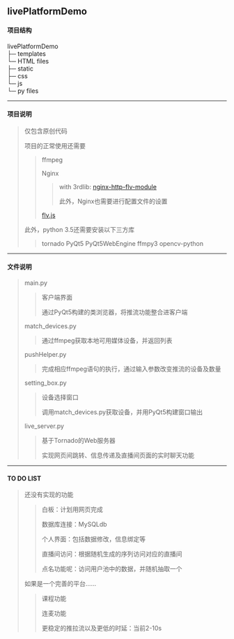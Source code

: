 ## livePlatformDemo

#### 项目结构

livePlatformDemo  
├─ templates  
    └─ HTML files  
├─ static  
    ├─ css  
    └─ js  
└─ py files  

---

#### 项目说明

> 仅包含原创代码
>
> 项目的正常使用还需要
>
> > ffmpeg
> >
> > Nginx 
> >
> > > with 3rdlib: [nginx-http-flv-module](https://github.com/winshining/nginx-http-flv-module)
> > >
> > > 此外，Nginx也需要进行配置文件的设置
> >
> > [flv.js](https://github.com/bilibili/flv.js)
>
> 此外，python 3.5还需要安装以下三方库
>
> > tornado PyQt5 PyQt5WebEngine ffmpy3 opencv-python

---

#### 文件说明

> main.py
>
> > 客户端界面
> >
> > 通过PyQt5构建的类浏览器，将推流功能整合进客户端
>
> match_devices.py
>
> > 通过ffmpeg获取本地可用媒体设备，并返回列表
>
> pushHelper.py
>
> > 完成相应ffmpeg语句的执行，通过输入参数改变推流的设备及数量
>
> setting_box.py
>
> > 设备选择窗口
> >
> > 调用match_devices.py获取设备，并用PyQt5构建窗口输出
>
> live_server.py
>
> > 基于Tornado的Web服务器
> >
> > 实现网页间跳转、信息传递及直播间页面的实时聊天功能

---

#### TO DO LIST

> 还没有实现的功能
>
> > 白板：计划用网页完成
> >
> > 数据库连接：MySQLdb
> >
> > 个人界面：包括数据修改，信息绑定等
> >
> > 直播间访问：根据随机生成的序列访问对应的直播间
> >
> > 点名功能呢：访问用户池中的数据，并随机抽取一个
>
> 如果是一个完善的平台……
>
> > 课程功能
> >
> > 连麦功能
> >
> > 更稳定的推拉流以及更低的时延：当前2-10s